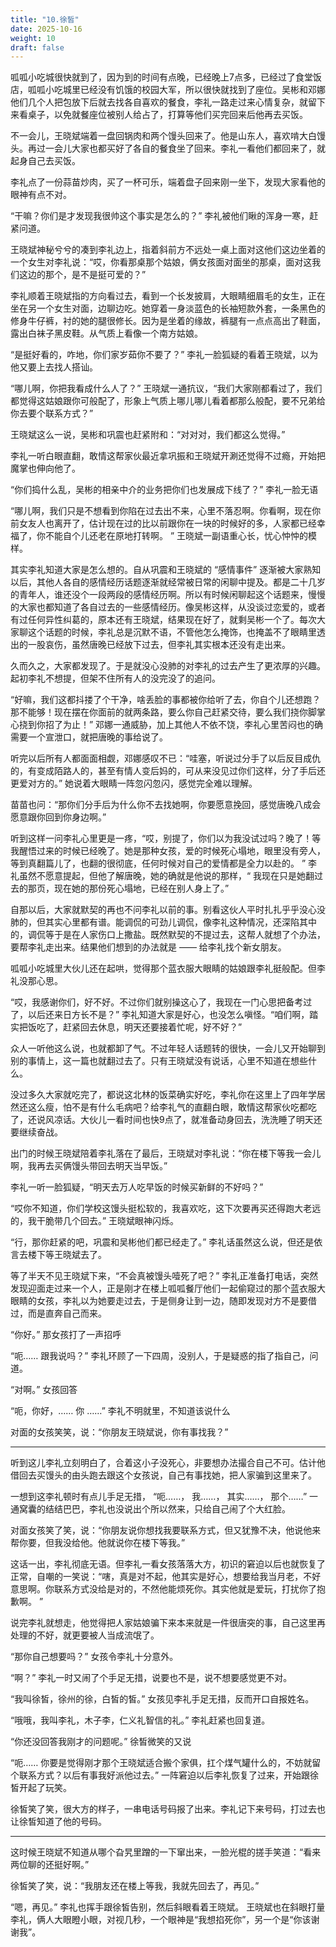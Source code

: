 ```yaml
---
title: "10.徐皙"
date: 2025-10-16
weight: 10
draft: false
---
```


呱呱小吃城很快就到了，因为到的时间有点晚，已经晚上7点多，已经过了食堂饭店，呱呱小吃城里已经没有饥饿的校园大军，所以很快就找到了座位。吴彬和邓娜他们几个人把包放下后就去找各自喜欢的餐食，李礼一路走过来心情复杂，就留下来看桌子，以免就餐座位被别人给占了，打算等他们买完回来后他再去买饭。

不一会儿，王晓斌端着一盘回锅肉和两个馒头回来了。他是山东人，喜欢啃大白馒头。再过一会儿大家也都买好了各自的餐食坐了回来。李礼一看他们都回来了，就起身自己去买饭。

李礼点了一份蒜苗炒肉，买了一杯可乐，端着盘子回来刚一坐下，发现大家看他的眼神有点不对。

“干嘛？你们是才发现我很帅这个事实是怎么的？” 李礼被他们瞅的浑身一寒，赶紧问道。

王晓斌神秘兮兮的凑到李礼边上，指着斜前方不远处一桌上面对这他们这边坐着的一个女生对李礼说：“哎，你看那桌那个姑娘，俩女孩面对面坐的那桌，面对这我们这边的那个，是不是挺可爱的？”

李礼顺着王晓斌指的方向看过去，看到一个长发披肩，大眼睛细眉毛的女生，正在坐在另一个女生对面，边聊边吃。她穿着一身淡蓝色的长袖短款外套，一条黑色的修身牛仔裤，衬的她的腿很修长。因为是坐着的缘故，裤腿有一点点高出了鞋面，露出白袜子黑皮鞋。从气质上看像一个南方姑娘。

“是挺好看的，咋地，你们家岁茹你不要了？” 李礼一脸狐疑的看着王晓斌，以为他又要上去找人搭讪。

“哪儿啊，你把我看成什么人了？” 王晓斌一通抗议，“我们大家刚都看过了，我们都觉得这姑娘跟你可般配了，形象上气质上哪儿哪儿看着都那么般配，要不兄弟给你去要个联系方式？”

王晓斌这么一说，吴彬和巩震也赶紧附和：“对对对，我们都这么觉得。”

李礼一听白眼直翻，敢情这帮家伙最近拿巩振和王晓斌开涮还觉得不过瘾，开始把魔掌也伸向他了。

“你们捣什么乱，吴彬的相亲中介的业务把你们也发展成下线了？” 李礼一脸无语

“哪儿啊，我们只是不想看到你陷在过去出不来，心里不落忍啊。你看啊，现在你前女友人也离开了，估计现在过的比以前跟你在一块的时候好的多，人家都已经幸福了，你不能自个儿还老在原地打转啊。 ” 王晓斌一副语重心长，忧心忡忡的模样。

其实李礼知道大家是怎么想的。自从巩震和王晓斌的 “感情事件” 逐渐被大家熟知以后，其他人各自的感情经历话题逐渐就经常被日常的闲聊中提及。都是二十几岁的青年人，谁还没个一段两段的感情经历啊。所以有时候闲聊起这个话题来，慢慢的大家也都知道了各自过去的一些感情经历。像吴彬这样，从没谈过恋爱的，或者有过任何异性纠葛的，原本还有王晓斌，结果现在好了，就剩吴彬一个了。每次大家聊这个话题的时候，李礼总是沉默不语，不管他怎么掩饰，也掩盖不了眼睛里透出的一股哀伤，虽然唐晚已经放下过去，但李礼其实根本还没有走出来。

久而久之，大家都发现了。于是就没心没肺的对李礼的过去产生了更浓厚的兴趣。起初李礼不想提，但架不住所有人的没完没了的追问。

“好嘛，我们这都抖搂了个干净，啥丢脸的事都被你给听了去，你自个儿还想跑？那不能够！现在摆在你面前的就两条路，要么你自己赶紧交待，要么我们挠你脚掌心挠到你招了为止！” 邓娜一通威胁，加上其他人不依不饶，李礼心里苦闷也的确需要一个宣泄口，就把唐晚的事给说了。

听完以后所有人都面面相觑，邓娜感叹不已：“哇塞，听说过分手了以后反目成仇的，有变成陌路人的，甚至有情人变后妈的，可从来没见过你们这样，分了手后还更爱对方的。” 她说着大眼睛一阵忽闪忽闪，感觉完全难以理解。

苗苗也问：“那你们分手后为什么你不去找她啊，你要愿意挽回，感觉唐晚八成会愿意跟你回到你身边啊。”

听到这样一问李礼心里更是一疼，“哎，别提了，你们以为我没试过吗？晚了！等我醒悟过来的时候已经晚了。她是那种女孩，爱的时候死心塌地，眼里没有旁人，等到真翻篇儿了，也翻的很彻底，任何时候对自己的爱情都是全力以赴的。 ” 李礼虽然不愿意提起，但他了解唐晚，她的确就是他说的那样，“ 我现在只是她翻过去的那页，现在她的那份死心塌地，已经在别人身上了。”

自那以后，大家就默契的再也不问李礼以前的事。别看这伙人平时扎扎乎乎没心没肺的，但其实心里都有谱。能调侃的可劲儿调侃，像李礼这种情况，还深陷其中的，调侃等于是在人家伤口上撒盐。既然默契的不提过去，这帮人就想了个办法，要帮李礼走出来。结果他们想到的办法就是 —— 给李礼找个新女朋友。

呱呱小吃城里大伙儿还在起哄，觉得那个蓝衣服大眼睛的姑娘跟李礼挺般配。但李礼没那心思。

“哎，我感谢你们，好不好。不过你们就别操这心了，我现在一门心思把备考过了，以后还来日方长不是？” 李礼知道大家是好心，也没怎么嗔怪。“咱们啊，踏实把饭吃了，赶紧回去休息，明天还要接着忙呢，好不好？”

众人一听他这么说，也就都卸了气。不过年轻人话题转的很快，一会儿又开始聊到别的事情上，这一篇也就翻过去了。只有王晓斌没有说话，心里不知道在想些什么。

没过多久大家就吃完了，都说这北林的饭菜确实好吃，李礼你在这里上了四年学居然还这么瘦，怕不是有什么毛病吧？给李礼气的直翻白眼，敢情这帮家伙吃都吃了，还说风凉话。大伙儿一看时间也快9点了，就准备动身回去，洗洗睡了明天还要继续奋战。

出门的时候王晓斌陪着李礼落在了最后，王晓斌对李礼说：“你在楼下等我一会儿啊，我再去买俩馒头带回去明天当早饭。”

李礼一听一脸狐疑，“明天去万人吃早饭的时候买新鲜的不好吗？”

“哎你不知道，你们学校这馒头挺松软的，我喜欢吃，这下次要再买还得跑大老远的，我干脆带几个回去。” 王晓斌眼神闪烁。

“行，那你赶紧的吧，巩震和吴彬他们都已经走了。” 李礼话虽然这么说，但还是依言去楼下等王晓斌去了。

等了半天不见王晓斌下来，“不会真被馒头噎死了吧？” 李礼正准备打电话，突然发现迎面走过来一个人，正是刚才在楼上呱呱餐厅他们一起偷窥过的那个蓝衣服大眼睛的女孩，李礼以为她要走过去，于是侧身让到一边，随即发现对方不是要借过，而是直奔自己而来。

“你好。” 那女孩打了一声招呼

“呃…… 跟我说吗？” 李礼环顾了一下四周，没别人，于是疑惑的指了指自己，问道。

“对啊。” 女孩回答

“呃，你好，…… 你 ……” 李礼不明就里，不知道该说什么

对面的女孩笑笑，说：“你朋友王晓斌说，你有事找我？”

---

听到这儿李礼立刻明白了，合着这小子没死心，非要想办法撮合自己不可。估计他借回去买馒头的由头跑去跟这个女孩说，自己有事找她，把人家骗到这里来了。

一想到这李礼顿时有点儿手足无措， “呃……， 我……， 其实……， 那个……” 一通窝囊的结结巴巴，李礼也没说出个所以然来，只给自己闹了个大红脸。

对面女孩笑了笑，说：“你朋友说你想找我要联系方式，但又犹豫不决，他说他来帮你要，但我没给他。他就说你在楼下等我。”

这话一出，李礼彻底无语。但李礼一看女孩落落大方，初识的窘迫以后也就恢复了正常，自嘲的一笑说：“嗐，真是对不起，他其实是好心，想要给我当月老，不好意思啊。你联系方式没给是对的，不然他能烦死你。其实他就是爱玩，打扰你了抱歉啊。 ”

说完李礼就想走，他觉得把人家姑娘骗下来本来就是一件很唐突的事，自己这里再处理的不好，就更要被人当成流氓了。

“那你自己想要吗？” 女孩令李礼十分意外。

“啊？” 李礼一时又闹了个手足无措，说要也不是，说不想要感觉更不对。

“我叫徐皙，徐州的徐，白皙的皙。” 女孩见李礼手足无措，反而开口自报姓名。

“哦哦，我叫李礼，木子李，仁义礼智信的礼。” 李礼赶紧也回复道。

“你还没回答我刚才的问题呢。” 徐皙微笑的又说

“呃…… 你要是觉得刚才那个王晓斌适合搬个家俱，扛个煤气罐什么的，不妨就留个联系方式？以后有事我好派他过去。” 一阵窘迫以后李礼恢复了过来，开始跟徐皙开起了玩笑。

徐皙笑了笑，很大方的样子，一串电话号码报了出来。李礼记下来号码，打过去也让徐皙知道了他的号码。

---

这时候王晓斌不知道从哪个旮旯里蹭的一下窜出来，一脸光棍的搓手笑道：“看来两位聊的还挺好啊。”

徐皙笑了笑，说：“我朋友还在楼上等我，我就先回去了，再见。”

“嗯，再见。” 李礼也挥手跟徐皙告别，然后斜眼看着王晓斌。 王晓斌也在斜眼打量李礼，俩人大眼瞪小眼，对视几秒，一个眼神是“我想掐死你”，另一个是“你该谢谢我”。
